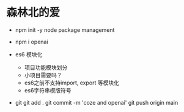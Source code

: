 # 森林北的爱

- npm init -y
  node package management
- npm i openai
- es6 模块化
  - 项目功能模块划分 
  - 小项目需要吗？ 
  - es6之前不支持import, export 等模块化
  - es6字符串模版符号

- git
  git add .
  git commit -m 'coze and openai'
  git push origin main